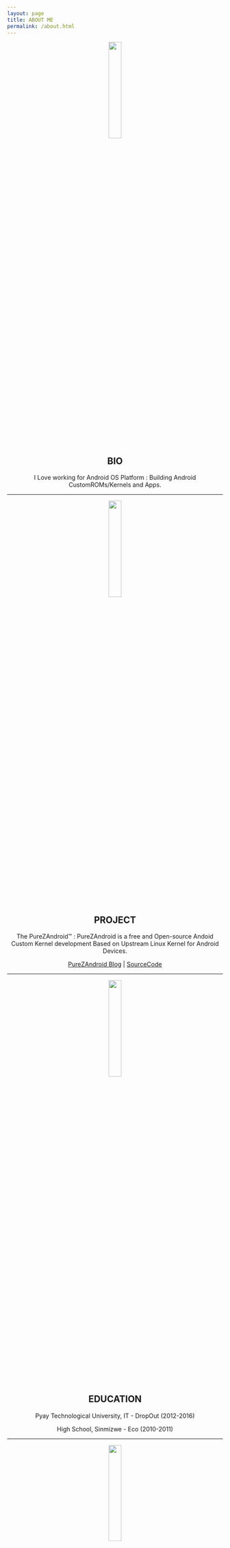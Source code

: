 ```yaml
---
layout: page
title: ABOUT ME
permalink: /about.html
---
```


<p align="center"> 
  <img src="https://s20.postimg.cc/g9j3jkr8t/about-me.png" width="24%" height="24%" /> 
</p>
<h2 align="center">BIO</h2>
<p align="center">
  I Love working for Android OS Platform : Building Android CustomROMs/Kernels and Apps.
</p>

---

<p align="center"> 
  <img src="https://s20.postimg.cc/lie7on02l/purez.png" width="24%" height="24%" /> 
</p>
<h2 align="center">PROJECT</h2>
<p align="center">The PureZAndroid™ : PureZAndroid is a free and Open-source Andoid Custom Kernel development Based on Upstream Linux Kernel for Android Devices.</p>
<p align="center">
 <a href="https://purezandroid.github.io/">PureZAndroid Blog</a> | <a href="https://github.com/purezandroid">SourceCode</a>
</p>

---

<p align="center"> 
  <img src="http://www.forsythunitedway.org/wp-content/uploads/2015/08/education-icon.png" width="24%" height="24%" /> 
</p>
<h2 align="center">EDUCATION</h2>
<p align="center">Pyay Technological University, IT - DropOut (2012-2016)</p>
<p align="center">High School, Sinmizwe - Eco (2010-2011)</p>

---

<p align="center"> 
  <img src="https://s20.postimg.cc/bintf8y25/works.png" width="24%" height="24%" /> 
</p>
<h2 align="center">WORKS</h2>
<p align="center">
  <a href="https://github.com/purezandroid">Project Maintainer @PureZAndroid</a>
</p>

---

<p align="center"> 
  <img src="https://s20.postimg.cc/bp6kfwg7x/interest.png" width="24%" height="24%" /> 
</p>
<h2 align="center">INTERESTS</h2>
<p align="center">Android OS/Kernel, Linux, Embeddedd/Android OS and App Development, Photography, Music, Game Playing, Sharing and Writing Articles.</p>

